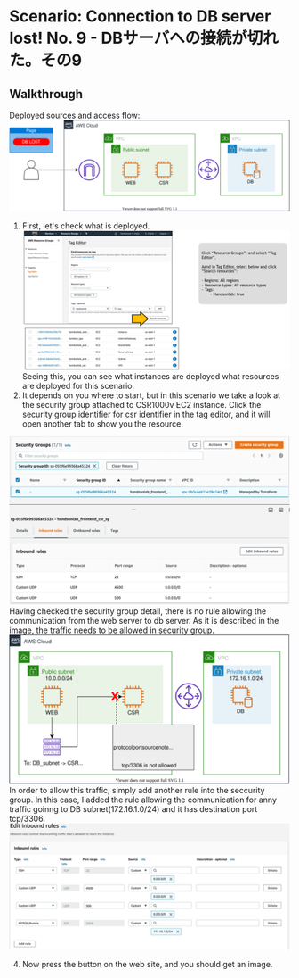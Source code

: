 # Scenario: Connection to DB server lost! No. 9 - DBサーバへの接続が切れた。その9

## Walkthrough

Deployed sources and access flow:
![access flow](./asset/13-guide01.drawio.svg)

1. First, let's check what is deployed.
![tag manager](./asset/13-guide02.jpg)
Seeing this, you can see what instances are deployed what resources are deployed for this scenario.
2. It depends on you where to start, but in this scenario we take a look at the security group attached to CSR1000v EC2 instance. Click the security group identifier for csr identifier in the tag editor, and it will open another tab to show you the resource.

![route table](./asset/13-guide03.jpg)
Having checked the security group detail, there is no rule allowing the communication from the web server to db server. As it is described in the image, the traffic needs to be allowed in security group. 
![src dest explanation](./asset/13-sg.drawio.svg)
In order to allow this traffic, simply add another rule into the seccurity group. In this case, I added the rule allowing the communication for anny traffic goinng to DB subnet(172.16.1.0/24) and it has destination port tcp/3306.
![src dest check](./asset/13-guide04.jpg)

4. Now press the button on the web site, and you should get an image.

